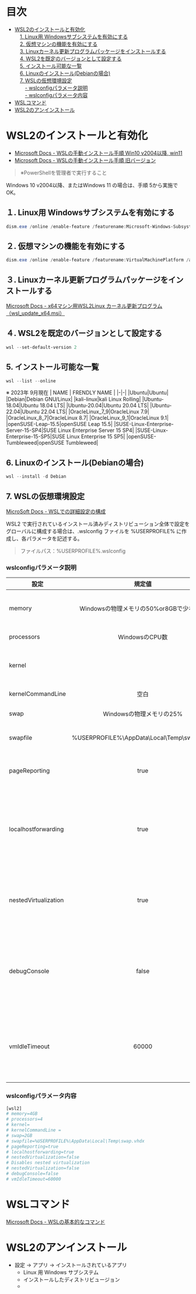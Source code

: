 # 目次
- [WSL2のインストールと有効化](#wsl2のインストールと有効化)  
　[1. Linux用 Windowsサブシステムを有効にする](#１-linux用-windowsサブシステムを有効にする)  
　[2. 仮想マシンの機能を有効にする](#２-仮想マシンの機能を有効にする)  
　[3. Linuxカーネル更新プログラムパッケージをインストールする](#３-linuxカーネル更新プログラムパッケージをインストールする)  
　[4. WSL2を既定のバージョンとして設定する](#４-wsl2を既定のバージョンとして設定する)  
　[5. インストール可能な一覧](#5-インストール可能な一覧)  
　[6. Linuxのインストール(Debianの場合)](#6-linuxのインストールdebianの場合)  
　[7. WSLの仮想環境設定](#7-wslの仮想環境設定)  
　　[- wslconfigパラメータ説明](#wslconfigパラメータ説明)  
　　[- wslconfigパラメータ内容](#wslconfigパラメータ内容)  
- [WSLコマンド](#wslコマンド)  
- [WSL2のアンインストール](#WSL2のアンインストール)


# WSL2のインストールと有効化  
- [Microsoft Docs - WSLの手動インストール手順 Win10 v2004以降, win11](https://learn.microsoft.com/ja-jp/windows/wsl/install)  
- [Microsoft Docs - WSLの手動インストール手順 旧バージョン](https://docs.microsoft.com/ja-jp/windows/wsl/install-manual)  
> ※PowerShellを管理者で実行すること

Windows 10 v2004以降、またはWindows 11 の場合は、手順 5から実施でOK。

## １. Linux用 Windowsサブシステムを有効にする  
```powershell
dism.exe /online /enable-feature /featurename:Microsoft-Windows-Subsystem-Linux /all /norestart
```

## ２. 仮想マシンの機能を有効にする  
```powershell
dism.exe /online /enable-feature /featurename:VirtualMachinePlatform /all /norestart
```

## ３. Linuxカーネル更新プログラムパッケージをインストールする  
[Microsoft Docs - x64マシン用WSL2Linux カーネル更新プログラム（wsl_update_x64.msi）](https://wslstorestorage.blob.core.windows.net/wslblob/wsl_update_x64.msi)  

## ４. WSL2を既定のバージョンとして設定する  
```powershell
wsl --set-default-version 2
```

## 5. インストール可能な一覧
```powershell
wsl --list --online
```
※ 2023年 9月現在
| NAME | FRENDLY NAME |
|-|-|
|Ubuntu|Ubuntu|
|Debian|Debian GNU/Linux|
|kali-linux|kali Linux Rolling|
|Ubuntu-18.04|Ubuntu 18.04 LTS|
|Ubuntu-20.04|Ubuntu 20.04 LTS|
|Ubuntu-22.04|Ubuntu 22.04 LTS|
|OracleLinux_7_9|OracleLinux 7.9|
|OracleLinux_8_7|OracleLinux 8.7|
|OracleLinux_9_1|OracleLinux 9.1|
|openSUSE-Leap-15.5|openSUSE Leap 15.5|
|SUSE-Linux-Enterprise-Server-15-SP4|SUSE Linux Enterprise Server 15 SP4|
|SUSE-Linux-Enterprise-15-SP5|SUSE Linux Enterprise 15 SP5|
|openSUSE-Tumbleweed|openSUSE Tumbleweed|

## 6. Linuxのインストール(Debianの場合)  
```powershell
wsl --install -d Debian
```

## 7. WSLの仮想環境設定  
[MicroSoft Docs - WSLでの詳細設定の構成](https://docs.microsoft.com/ja-jp/windows/wsl/wsl-config)  

WSL2 で実行されているインストール済みディストリビューション全体で設定をグローバルに構成する場合は、.wslconfig ファイルを %USERPROFILE% に作成し、各パラメータを記述する。  
> ファイルパス：%USERPROFILE%.wslconfig  
### wslconfigパラメータ説明
| 設定 | 規定値| 説明 |
| - | :-: | - |
| memory | Windowsの物理メモリの50%or8GBで少ない方 | WSL2に割り当てるメモリ量。MB,GBで指定。 |
| processors | WindowsのCPU数 | WSL2に割り当てるCPU数 |
| kernel |  | Linuxカーネルへの絶対パス(Windows上)。 |
| kernelCommandLine | 空白 | カーネルコマンドライン。 |
| swap | Windowsの物理メモリの25% | WSL2のスワップ領域。 |
| swapfile | %USERPROFILE%\AppData\Local\Temp\swap.vhdx | スワップファイルの生成ディレクトリ。 |
| pageReporting | true | WSL2に割り当てられた未使用メモリの再利用可否。 |
| localhostforwarding | true | WSL2でlocalhostにバインドされたポートに、localhost:port経由でホストから接続できるかどうかを指定。 |
| nestedVirtualization | true | Windows11のみ。入れ子になった仮想化で他の入れ子になったWSL2の実行可否。 |
| debugConsole | false | Windows11のみ。WSL2のインスタンスの開始時にdmesgの内容を表示する出力コンソールウィンドウの有無。 |
| vmIdleTimeout | 60000 | Windows11のみ。WSL2ががアイドル状態になってからシャットダウンされるまでのミリ秒数。 |

### wslconfigパラメータ内容
```bash
[wsl2]
# memory=4GB
# processors=4
# kernel=
# kernelCommandLine =
# swap=2GB
# swapfile=%USERPROFILE%\AppData\Local\Temp\swap.vhdx
# pageReporting=true
# localhostforwarding=true
# nestedVirtualization=false
# Disables nested virtualization
# nestedVirtualization=false
# debugConsole=false
# vmIdleTimeout=60000
```

# WSLコマンド
[Microsoft Docs - WSLの基本的なコマンド](https://docs.microsoft.com/ja-jp/windows/wsl/basic-commands)  

# WSL2のアンインストール
- 設定 -> アプリ -> インストールされているアプリ
  - Linux 用 Windows サブシステム
  - インストールしたディストリビュージョン
  - 